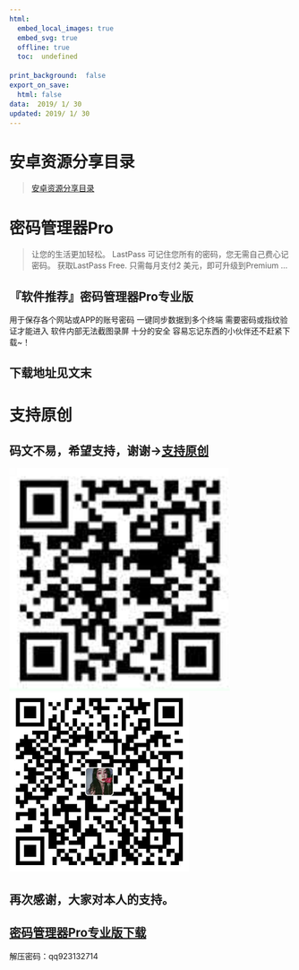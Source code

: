 ```yaml
---
html:
  embed_local_images: true
  embed_svg: true
  offline: true
  toc:  undefined

print_background:  false
export_on_save:
  html: false
data:  2019/ 1/ 30
updated: 2019/ 1/ 30
---
```


# 安卓资源分享目录

> [安卓资源分享目录](https://blog.csdn.net/qq923132714/article/details/83059823 "安卓资源分享目录")


# 密码管理器Pro

> 让您的生活更加轻松。 LastPass 可记住您所有的密码，您无需自己费心记密码。 获取LastPass Free. 只需每月支付2 美元，即可升级到Premium ...

## 『软件推荐』密码管理器Pro专业版

用于保存各个网站或APP的账号密码 一键同步数据到多个终端 需要密码或指纹验证才能进入 软件内部无法截图录屏 十分的安全 容易忘记东西的小伙伴还不赶紧下载~！


## 下载地址见文末

# 支持原创
## 码文不易，希望支持，谢谢->**[支持原创](http://blog.csdn.net/qq923132714/article/details/79399145)**
![微信支付](https://raw.githubusercontent.com/923132714/my_picture/master/blog/support/weixin.png)![微信支付](https://raw.githubusercontent.com/923132714/my_picture/master/blog/support/支付宝.png)
## 再次感谢，大家对本人的支持。



## [密码管理器Pro专业版下载](http://u16848854.ctfile.net/fs/16848854-333731079 "密码管理器Pro专业版下载")

解压密码：qq923132714
